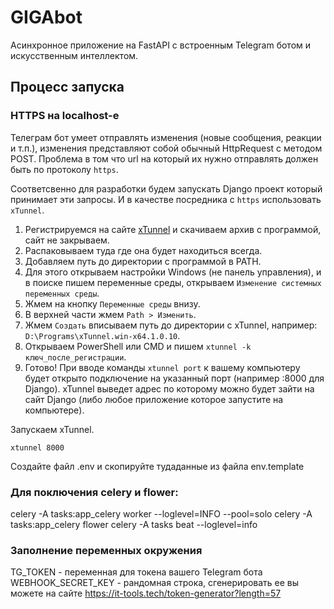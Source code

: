 # GIGAbot

Асинхронное приложение на FastAPI с встроенным Telegram ботом и искусственным интеллектом.

## Процесс запуска

### HTTPS на localhost-е

Телеграм бот умеет отправлять изменения (новые сообщения, реакции и т.п.), изменения представляют собой обычный HttpRequest с методом POST. Проблема в том что url на который их нужно отправлять должен быть по протоколу `https`.

Соответсвенно для разработки будем запускать Django проект который принимает эти запросы. И в качестве посредника с `https` использовать `xTunnel`.

1. Регистрируемся на сайте [xTunnel](https://xtunnel.ru/) и скачиваем архив с программой, сайт не закрываем.
2. Распаковываем туда где она будет находиться всегда.
3. Добавляем путь до директории с программой в PATH.
4. Для этого открываем настройки Windows (не панель управления), и в поиске пишем переменные среды, открываем `Изменение системных переменных среды`.
5. Жмем на кнопку `Переменные среды` внизу.
6. В верхней части жмем `Path > Изменить`.
7. Жмем `Создать` вписываем путь до директории с xTunnel, например: `D:\Programs\xTunnel.win-x64.1.0.10`.
8. Открываем PowerShell или CMD и пишем `xtunnel -k ключ_после_регистрации`.
9. Готово! При вводе команды `xtunnel port` к вашему компьютеру будет открыто подключение на указанный порт (например :8000 для Django). xTunnel выведет адрес по которому можно будет зайти на сайт Django (либо любое приложение которое запустите на компьютере).

Запускаем xTunnel.

```
xtunnel 8000
```

Создайте файл .env и скопируйте тудаданные из файла env.template

### Для поключения celery и flower:
celery -A tasks:app_celery worker --loglevel=INFO --pool=solo
celery -A tasks:app_celery flower
celery -A tasks beat --loglevel=info

### Заполнение переменных окружения
TG_TOKEN - переменная для токена вашего Telegram бота
WEBHOOK_SECRET_KEY - рандомная строка, сгенерировать ее вы можете на сайте https://it-tools.tech/token-generator?length=57

